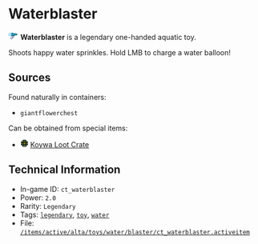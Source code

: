 # Waterblaster

<img src="https://raw.githubusercontent.com/Ceterai/Enternia/main/items/active/alta/toys/water/blaster/ct_waterblaster.png" alt="Waterblaster icon" loading="lazy" height=16px width="auto" /> **Waterblaster** is a legendary one-handed aquatic toy.

Shoots happy water sprinkles. Hold LMB to charge a water balloon!

## Sources

Found naturally in containers:

- `giantflowerchest`

Can be obtained from special items:

- <img src="https://raw.githubusercontent.com/Ceterai/Enternia/main/items/active/alta/loot/biome/ct_koywa_loot.png" alt="Koywa Loot Crate icon" loading="lazy" height=16px width="auto" /> [Koywa Loot Crate](https://ceterai.github.io/MyEnternia/Wiki/KoywaLootCrate)

## Technical Information

- In-game ID: `ct_waterblaster`
- Power: `2.0`
- Rarity: `Legendary`
- Tags: [`legendary`](https://ceterai.github.io/MyEnternia/Wiki/Tags/Legendary), [`toy`](https://ceterai.github.io/MyEnternia/Wiki/Tags/Toy), [`water`](https://ceterai.github.io/MyEnternia/Wiki/Tags/Water)
- File: [`/items/active/alta/toys/water/blaster/ct_waterblaster.activeitem`](https://github.com/Ceterai/Enternia/blob/main/items/active/alta/toys/water/blaster/ct_waterblaster.activeitem)
